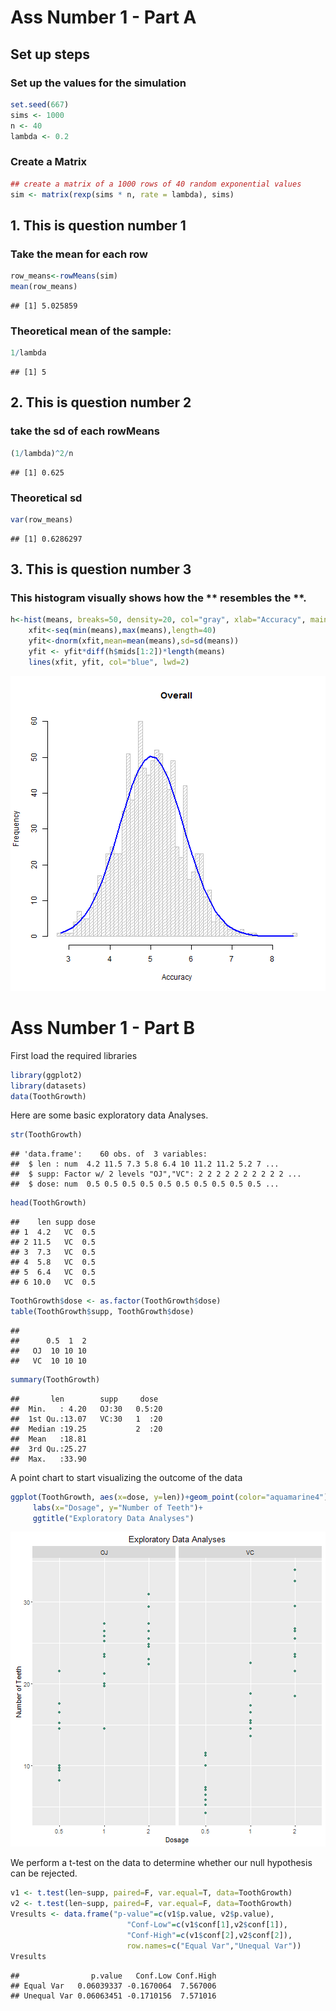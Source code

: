 
# Ass Number 1 - Part A


## Set up steps

### Set up the values for the simulation

```r
set.seed(667)
sims <- 1000
n <- 40
lambda <- 0.2
```

### Create a Matrix


```r
## create a matrix of a 1000 rows of 40 random exponential values
sim <- matrix(rexp(sims * n, rate = lambda), sims)
```


## 1. This is question number 1

### Take the mean for each row

```r
row_means<-rowMeans(sim)
mean(row_means)
```

```
## [1] 5.025859
```

### Theoretical mean of the sample:


```r
1/lambda
```

```
## [1] 5
```


## 2. This is question number 2

### take the sd of each rowMeans

```r
(1/lambda)^2/n
```

```
## [1] 0.625
```

### Theoretical sd

```r
var(row_means)
```

```
## [1] 0.6286297
```


## 3. This is question number 3

### This histogram visually shows how the ** resembles the **.


```r
h<-hist(means, breaks=50, density=20, col="gray", xlab="Accuracy", main="Overall")
    xfit<-seq(min(means),max(means),length=40)
    yfit<-dnorm(xfit,mean=mean(means),sd=sd(means))
    yfit <- yfit*diff(h$mids[1:2])*length(means)
    lines(xfit, yfit, col="blue", lwd=2)
```

![plot of chunk unnamed-chunk-7](figure/unnamed-chunk-7-1.png)


# Ass Number 1 - Part B

First load the required libraries

```r
library(ggplot2)
library(datasets)
data(ToothGrowth)
```

Here are some basic exploratory data Analyses.

```r
str(ToothGrowth)
```

```
## 'data.frame':	60 obs. of  3 variables:
##  $ len : num  4.2 11.5 7.3 5.8 6.4 10 11.2 11.2 5.2 7 ...
##  $ supp: Factor w/ 2 levels "OJ","VC": 2 2 2 2 2 2 2 2 2 2 ...
##  $ dose: num  0.5 0.5 0.5 0.5 0.5 0.5 0.5 0.5 0.5 0.5 ...
```

```r
head(ToothGrowth)
```

```
##    len supp dose
## 1  4.2   VC  0.5
## 2 11.5   VC  0.5
## 3  7.3   VC  0.5
## 4  5.8   VC  0.5
## 5  6.4   VC  0.5
## 6 10.0   VC  0.5
```

```r
ToothGrowth$dose <- as.factor(ToothGrowth$dose)
table(ToothGrowth$supp, ToothGrowth$dose)
```

```
##     
##      0.5  1  2
##   OJ  10 10 10
##   VC  10 10 10
```

```r
summary(ToothGrowth)
```

```
##       len        supp     dose   
##  Min.   : 4.20   OJ:30   0.5:20  
##  1st Qu.:13.07   VC:30   1  :20  
##  Median :19.25           2  :20  
##  Mean   :18.81                   
##  3rd Qu.:25.27                   
##  Max.   :33.90
```

A point chart to start visualizing the outcome of the data

```r
ggplot(ToothGrowth, aes(x=dose, y=len))+geom_point(color="aquamarine4")+facet_wrap(~supp, nrow=1) +
     labs(x="Dosage", y="Number of Teeth")+  
     ggtitle("Exploratory Data Analyses")
```

![plot of chunk unnamed-chunk-10](figure/unnamed-chunk-10-1.png)

We perform a t-test on the data to determine whether our null hypothesis can be rejected.

```r
v1 <- t.test(len~supp, paired=F, var.equal=T, data=ToothGrowth)
v2 <- t.test(len~supp, paired=F, var.equal=F, data=ToothGrowth)
Vresults <- data.frame("p-value"=c(v1$p.value, v2$p.value),
                          "Conf-Low"=c(v1$conf[1],v2$conf[1]),
                          "Conf-High"=c(v1$conf[2],v2$conf[2]),
                          row.names=c("Equal Var","Unequal Var"))
Vresults
```

```
##                p.value   Conf.Low Conf.High
## Equal Var   0.06039337 -0.1670064  7.567006
## Unequal Var 0.06063451 -0.1710156  7.571016
```
